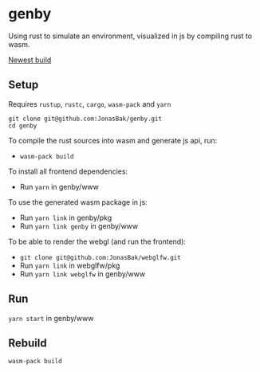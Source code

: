 # genby
Using rust to simulate an environment, visualized in js by compiling rust to wasm.

[Newest build](http://jonasbak.github.io/genby/example-build/index)

## Setup
Requires `rustup`, `rustc`, `cargo`, `wasm-pack` and `yarn`

```
git clone git@github.com:JonasBak/genby.git
cd genby
```

To compile the rust sources into wasm and generate js api, run:
* `wasm-pack build`

To install all frontend dependencies:
* Run `yarn` in genby/www

To use the generated wasm package in js:
* Run `yarn link` in genby/pkg
* Run `yarn link genby` in genby/www

To be able to render the webgl (and run the frontend):
* `git clone git@github.com:JonasBak/webglfw.git`
*  Run `yarn link` in webglfw/pkg
*  Run `yarn link webglfw` in genby/www

## Run
`yarn start` in genby/www

## Rebuild
`wasm-pack build`
